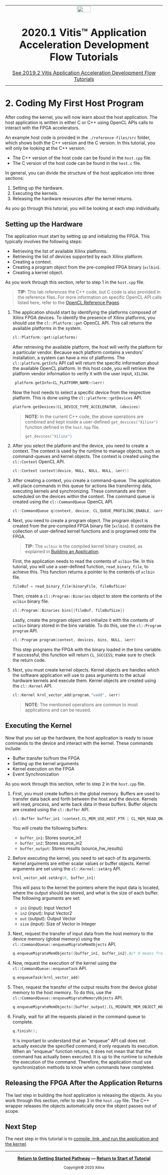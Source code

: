 ﻿<table class="sphinxhide">
 <tr>
   <td align="center"><img src="https://www.xilinx.com/content/dam/xilinx/imgs/press/media-kits/corporate/xilinx-logo.png" width="30%"/><h1>2020.1 Vitis™ Application Acceleration Development Flow Tutorials</h1>
   <a href="https://github.com/Xilinx/Vitis-Tutorials/branches/all">See 2019.2 Vitis Application Acceleration Development Flow Tutorials</a>
   </td>
 </tr>
 <tr>
 <td>
 </td>
 </tr>
</table>

# 2. Coding My First Host Program

After coding the kernel, you will now learn about the host application. The host application is written in either C or C++ using OpenCL APIs calls to interact with the FPGA accelerators.

An example host code is provided in the `./reference-files/src` folder, which shows both the C++ version and the C version. In this tutorial, you will only be looking at the C++ version.

- The C++ version of the host code can be found in the `host.cpp` file.
- The C version of the host code can be found in the `host.c` file.

In general, you can divide the structure of the host application into three sections:

1. Setting up the hardware.
2. Executing the kernels.
3. Releasing the hardware resources after the kernel returns.

As you go through this tutorial, you will be looking at each step individually.

## Setting up the Hardware

The application must start by setting up and initializing the FPGA. This typically involves the following steps:

- Retrieving the list of available Xilinx platforms.
- Retrieving the list of devices supported by each Xilinx platform.
- Creating a context.
- Creating a program object from the pre-compiled FPGA binary (`xclbin`).
- Creating a kernel object.

As you work through this section, refer to step 1 in the `host.cpp` file.

>**TIP:** This lab references the C++ code, but C code is also provided in the reference files. For more information on specific OpenCL API calls listed here, refer to the [OpenCL Reference Pages](https://www.khronos.org/registry/OpenCL/sdk/1.2/docs/man/xhtml/).

1. The application should start by identifying the platforms composed of Xilinx FPGA devices. To identify the presence of Xilinx platforms, you should use the `cl::Platform::get` OpenCL API. This call returns the available platforms in the system.

    ```Cpp
    cl::Platform::get(&platforms)
    ```

    After retrieving the available platform, the host will verify the platform for a particular vendor. Because each platform contains a vendors' installation, a system can have a mix of platforms. The `cl::platform.getInfo` API call will return the specific information about the available OpenCL platform. In this host code, you will retrieve the platform vendor information to verify it with the user input, `XILINX`.

    ```Cpp
     platform.getInfo<CL_PLATFORM_NAME>(&err)
    ```

    Now the host needs to select a specific device from the respective platform. This is done using the `cl::platform::getDevices` API.

    ```Cpp
    platform.getDevices(CL_DEVICE_TYPE_ACCELERATOR, &devices)
    ````

   >**NOTE:** In the current C++ code, the above operations are combined and kept inside a user-defined `get_devices("Xilinx")` function defined in the `host.hpp` file.
   >
   >```Cpp
   >get_devices("Xilinx")
   >```

2. After you select the platform and the device, you need to create a context. The context is used by the runtime to manage objects, such as command-queues and kernel objects. The context is created using the `cl::Context` OpenCL API.

   ```Cpp
   cl::Context context(device, NULL, NULL, NULL, &err))
   ```

3. After creating a context, you create a command-queue. The application will place commands in this queue for actions like transferring data, executing kernels and synchronizing. These commands are then scheduled on the devices within the context. The command queue is created using the `cl::CommandQueue` OpenCL API.

   ```Cpp
   cl::CommandQueue q(context, device, CL_QUEUE_PROFILING_ENABLE, &err)
   ```

4. Next, you need to create a program object. The program object is created from the pre-compiled FPGA binary file (`xclbin`). It contains the collection of user-defined kernel functions and is programed onto the FPGA.

   >**TIP:** The `xclbin` is the compiled kernel binary created, as explained in [Building an Application](../03_essential-concepts/BuildingAnApplication.md).

   First, the application needs to read the contents of `xclbin` file. In this tutorial, you will use a user-defined function, `read_binary_file`, to achieve this. This function returns a pointer to the contents of `xclbin` file.

   ```Cpp
   fileBuf = read_binary_file(binaryFile, fileBufSize)
   ```

   Then, create a `cl::Program::Binaries` object to store the contents of the `xclbin` binary file.

   ```Cpp
   cl::Program::Binaries bins{{fileBuf, fileBufSize}}
   ```

   Lastly, create the program object and initialize it with the contents of `xclbin` binary stored in the bins variable. To do this, use the `cl::Program program` API.

    ```Cpp
    cl::Program program(context, devices, bins, NULL, &err)
    ```

    This step programs the FPGA with the binary loaded in the bins variable. If successful, this function will return `CL_SUCCESS`; make sure to check the return code.

5. Next, you must create kernel objects. Kernel objects are handles which the software application will use to pass arguments to the actual hardware kernels and execute them. Kernel objects are created using the `cl::Kernel` API.

      ```Cpp
      cl::Kernel krnl_vector_add(program,"vadd", &err)
      ```

   > **NOTE**: The mentioned operations are common to most applications and can be reused.

## Executing the Kernel

Now that you set up the hardware, the host application is ready to issue commands to the device and interact with the kernel. These commands include:

- Buffer transfer to/from the FPGA
- Setting up the kernel arguments
- Kernel execution on the FPGA
- Event Synchronization

As you work through this section, refer to step 2 in the `host.cpp` file.

1. First, you must create buffers in the global memory. Buffers are used to transfer data back and forth between the host and the device. Kernels will read, process, and write back data in these buffers. Buffer objects are created using the `cl::Buffer` API.

      ```Cpp
      cl::Buffer buffer_in1 (context,CL_MEM_USE_HOST_PTR | CL_MEM_READ_ONLY, vector_size_bytes, source_in1.data(), &err)
      ```

      You will create the following buffers:

     - `buffer_in1`: Stores source_in1
     - `buffer_in2`: Stores source_in2
     - `buffer_output`: Stores results (source_hw_results)

2. Before executing the kernel, you need to set each of its arguments. Kernel arguments are either scalar values or buffer objects. Kernel arguments are set using the `cl::Kernel::setArg` API.

      ```Cpp
      krnl_vector_add.setArg(0, buffer_in1)
      ```

    This will pass to the kernel the pointers where the input data is located, where the output should be stored, and what is the size of each buffer. The following arguments are set:

    - `in1` (input): Input Vector1
    - `in2` (input): Input Vector2
    - `out` (output): Output Vector
    - `size` (input): Size of Vector in Integer

3. Next, request the transfer of input data from the host memory to the device memory (global memory) using the `cl::CommandQueue::enqueueMigrateMemObjects` API.

      ```Cpp
      q.enqueueMigrateMemObjects({buffer_in1, buffer_in2},0/* 0 means from host*/)
      ```

4. Now, request the execution of the kernel using the `cl::CommandQueue::enqueueTask` API.

    ```Cpp
    q.enqueueTask(krnl_vector_add)
    ```

5. Then, request the transfer of the output results from the device global memory to the host memory. To do this, use the `cl::CommandQueue::enqueueMigrateMemoryObjects` API.

    ```Cpp
    q.enqueueMigrateMemObjects({buffer_output},CL_MIGRATE_MEM_OBJECT_HOST)
    ```

6. Finally, wait for all the requests placed in the command queue to complete.

    ```Cpp
    q.finish();
    ```

    It is important to understand that an "enqueue" API call does not actually execute the specified command; it only requests its execution. When an "enqueue" function returns, it does not mean that that the command has actually been executed. It is up to the runtime to schedule the execution of the command. Therefore, the application must use synchronization methods to know when commands have completed.

## Releasing the FPGA After the Application Returns

The last step in building the host application is releasing the objects. As you work through this section, refer to step 3 in the `host.cpp` file. The C++ wrapper releases the objects automatically once the object passes out of scope.

## Next Step

The next step in this tutorial is to [compile, link, and run the application and the kernel](./building_application.md).
</br>
<hr/>
<p align="center" class="sphinxhide"><b><a href="/Getting_Started/README.md">Return to Getting Started Pathway</a> — <a href="./README.md">Return to Start of Tutorial</a></b></p>

<p align="center" class="sphinxhide"><sup>Copyright&copy; 2020 Xilinx</sup></p>
